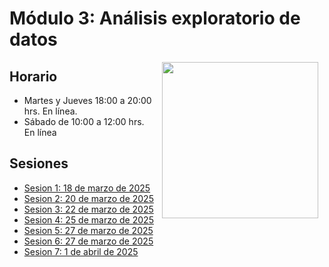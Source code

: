 # Módulo 3: Análisis exploratorio de datos

<img src="imagenes/image.gif" align="right" height="250" width="250" hspace="10">

## Horario

+ Martes y Jueves 18:00 a 20:00 hrs. En línea.
+ Sábado de 10:00 a 12:00 hrs. En línea

## Sesiones 
- [Sesion 1: 18 de marzo de 2025](./sesion01)
- [Sesion 2: 20 de marzo de 2025](./sesion02)
- [Sesion 3: 22 de marzo de 2025](./sesion03)
- [Sesion 4: 25 de marzo de 2025](./sesion04)
- [Sesion 5: 27 de marzo de 2025](./sesion05)
- [Sesion 6: 27 de marzo de 2025](./sesion06)
- [Sesion 7: 1 de abril de 2025](./sesion07)
